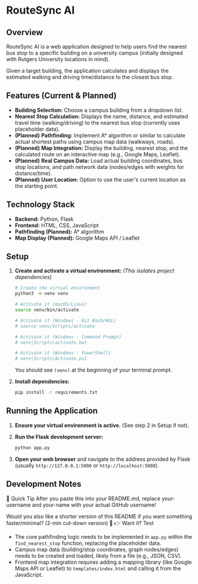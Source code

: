 # RouteSync AI

## Overview

RouteSync AI is a web application designed to help users find the nearest bus stop to a specific building on a university campus (initially designed with Rutgers University locations in mind).

Given a target building, the application calculates and displays the estimated walking and driving time/distance to the closest bus stop.

## Features (Current & Planned)

*   **Building Selection:** Choose a campus building from a dropdown list.
*   **Nearest Stop Calculation:** Displays the name, distance, and estimated travel time (walking/driving) to the nearest bus stop (currently uses placeholder data).
*   **(Planned)** **Pathfinding:** Implement A* algorithm or similar to calculate actual shortest paths using campus map data (walkways, roads).
*   **(Planned)** **Map Integration:** Display the building, nearest stop, and the calculated route on an interactive map (e.g., Google Maps, Leaflet).
*   **(Planned)** **Real Campus Data:** Load actual building coordinates, bus stop locations, and path network data (nodes/edges with weights for distance/time).
*   **(Planned)** **User Location:** Option to use the user's current location as the starting point.

## Technology Stack

*   **Backend:** Python, Flask
*   **Frontend:** HTML, CSS, JavaScript
*   **Pathfinding (Planned):** A* algorithm
*   **Map Display (Planned):** Google Maps API / Leaflet

## Setup

1.  **Create and activate a virtual environment:**
    *(This isolates project dependencies)*
    ```bash
    # Create the virtual environment
    python3 -m venv venv

    # Activate it (macOS/Linux)
    source venv/bin/activate

    # Activate it (Windows - Git Bash/WSL)
    # source venv/Scripts/activate

    # Activate it (Windows - Command Prompt)
    # venv\Scripts\activate.bat

    # Activate it (Windows - PowerShell)
    # venv\Scripts\Activate.ps1
    ```
    You should see `(venv)` at the beginning of your terminal prompt.

3.  **Install dependencies:**
    ```bash
    pip install -r requirements.txt
    ```

## Running the Application

1.  **Ensure your virtual environment is active.** (See step 2 in Setup if not).

2.  **Run the Flask development server:**
    ```bash
    python app.py
    ```

3.  **Open your web browser** and navigate to the address provided by Flask (usually `http://127.0.0.1:5000` or `http://localhost:5000`).

## Development Notes

🚀 Quick Tip
After you paste this into your README.md,
replace your-username and your-name with your actual GitHub username!

Would you also like a shorter version of this README if you want something faster/minimal?
(2-min cut-down version) 🚀
👉 Want it?
Test
*   The core pathfinding logic needs to be implemented in `app.py` within the `find_nearest_stop` function, replacing the placeholder data.
*   Campus map data (building/stop coordinates, graph nodes/edges) needs to be created and loaded, likely from a file (e.g., JSON, CSV).
*   Frontend map integration requires adding a mapping library (like Google Maps API or Leaflet) to `templates/index.html` and calling it from the JavaScript. 
